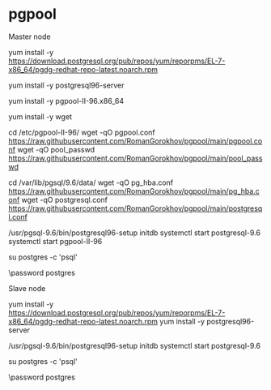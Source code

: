 # pgpool


Master node

yum install -y https://download.postgresql.org/pub/repos/yum/reporpms/EL-7-x86_64/pgdg-redhat-repo-latest.noarch.rpm

yum install -y postgresql96-server

yum install -y pgpool-II-96.x86_64

yum install -y wget

cd /etc/pgpool-II-96/
wget -qO pgpool.conf  https://raw.githubusercontent.com/RomanGorokhov/pgpool/main/pgpool.conf
wget -qO pool_passwd https://raw.githubusercontent.com/RomanGorokhov/pgpool/main/pool_passwd

cd /var/lib/pgsql/9.6/data/
wget -qO pg_hba.conf https://raw.githubusercontent.com/RomanGorokhov/pgpool/main/pg_hba.conf
wget -qO postgresql.conf  https://raw.githubusercontent.com/RomanGorokhov/pgpool/main/postgresql.conf

/usr/pgsql-9.6/bin/postgresql96-setup initdb
systemctl start postgresql-9.6
systemctl start pgpool-II-96

su postgres -c 'psql'

\password postgres


Slave node

yum install -y https://download.postgresql.org/pub/repos/yum/reporpms/EL-7-x86_64/pgdg-redhat-repo-latest.noarch.rpm
yum install -y postgresql96-server

/usr/pgsql-9.6/bin/postgresql96-setup initdb
systemctl start postgresql-9.6

su postgres -c 'psql'

\password postgres

